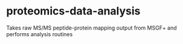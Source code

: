 # proteomics-data-analysis
Takes raw MS/MS peptide-protein mapping output from MSGF+ and performs analysis routines
